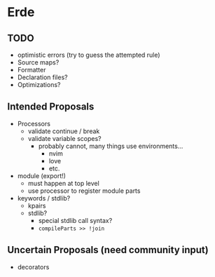 # Erde

## TODO

- optimistic errors (try to guess the attempted rule)
- Source maps?
- Formatter
- Declaration files?
- Optimizations?

## Intended Proposals

- Processors
  - validate continue / break
  - validate variable scopes?
    - probably cannot, many things use environments...
      - nvim
      - love
      - etc.
- module (export!)
  - must happen at top level
  - use processor to register module parts
- keywords / stdlib?
  - kpairs
  - stdlib?
    - special stdlib call syntax?
    - `compileParts >> !join`

## Uncertain Proposals (need community input)

- decorators
